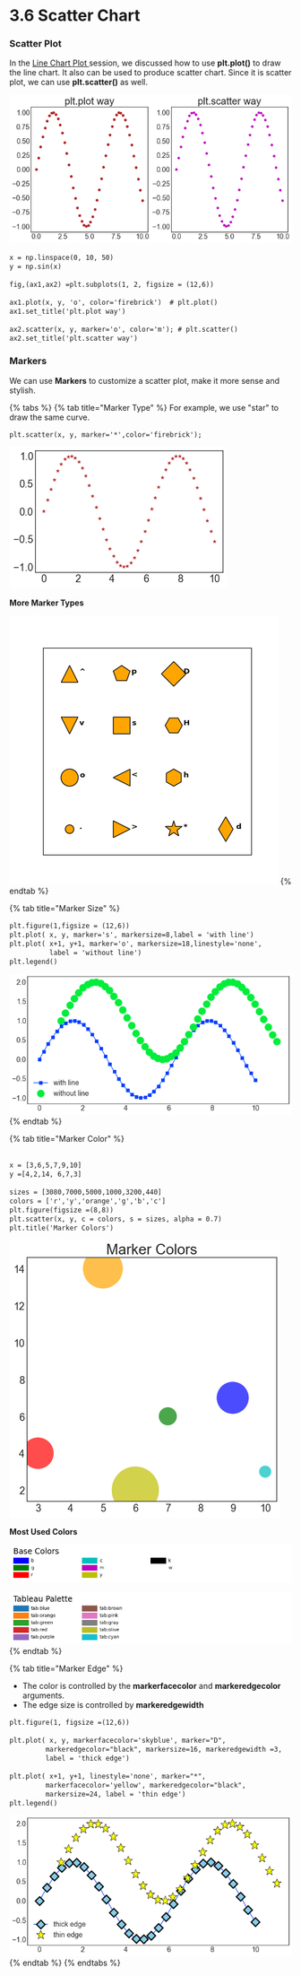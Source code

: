 # 3.6  Scatter Chart

### Scatter Plot

In the [Line Chart Plot ](1.2-line-chart-plot.md)session,  we discussed  how to use **plt.plot\(\)** to draw the line chart.  It also can be used  to produce scatter chart. Since it is scatter plot, we can use **plt.scatter\(\)** as well. 

![Figure 1.5.1 Simple Scatter Chart](../.gitbook/assets/download-1%20%281%29.png)

```text
x = np.linspace(0, 10, 50)
y = np.sin(x)

fig,(ax1,ax2) =plt.subplots(1, 2, figsize = (12,6))

ax1.plot(x, y, 'o', color='firebrick')  # plt.plot()
ax1.set_title('plt.plot way')

ax2.scatter(x, y, marker='o', color='m'); # plt.scatter()
ax2.set_title('plt.scatter way')
```

### Markers

We can use **Markers** to customize a scatter plot, make it more sense and stylish.

{% tabs %}
{% tab title="Marker Type" %}
For example, we use  "star" to draw the same curve.

```text
plt.scatter(x, y, marker='*',color='firebrick');
```

![Figure 1.5.3 Star Scatter Plot](../.gitbook/assets/star-scatter.png)

**More Marker Types**

![Figure 1.5.4 More Marker Types](../.gitbook/assets/131_custom_matplotlib_scatterplot2.png)
{% endtab %}

{% tab title="Marker Size" %}
```text
plt.figure(1,figsize = (12,6))
plt.plot( x, y, marker='s', markersize=8,label = 'with line')
plt.plot( x+1, y+1, marker='o', markersize=18,linestyle='none',
          label = 'without line')
plt.legend()
```

![Figure 1.5.5 Marker Size Example](../.gitbook/assets/download%20%284%29.png)
{% endtab %}

{% tab title="Marker Color" %}
```text

x = [3,6,5,7,9,10]
y =[4,2,14, 6,7,3]

sizes = [3080,7000,5000,1000,3200,440]
colors = ['r','y','orange','g','b','c']
plt.figure(figsize =(8,8))
plt.scatter(x, y, c = colors, s = sizes, alpha = 0.7)
plt.title('Marker Colors')
```

![Figure 1.5.6  Marker Colors](../.gitbook/assets/download-1%20%282%29.png)

**Most Used Colors**

![Figure 1.5.7  Base Colors](../.gitbook/assets/sphx_glr_named_colors_001.webp)

![Figure 1.5.8 Tableau Palette  Colors](../.gitbook/assets/sphx_glr_named_colors_002.webp)
{% endtab %}

{% tab title="Marker Edge" %}
* The color is controlled by the **markerfacecolor** and **markeredgecolor** arguments. 
* The edge size is controlled by **markeredgewidth**

```text
plt.figure(1, figsize =(12,6))

plt.plot( x, y, markerfacecolor='skyblue', marker="D", 
         markeredgecolor="black", markersize=16, markeredgewidth =3,
         label = 'thick edge')
         
plt.plot( x+1, y+1, linestyle='none', marker="*", 
         markerfacecolor='yellow', markeredgecolor="black", 
         markersize=24, label = 'thin edge')
plt.legend()
```

![Figure 1.5.9 Marker Edge](../.gitbook/assets/download%20%282%29.png)
{% endtab %}
{% endtabs %}







